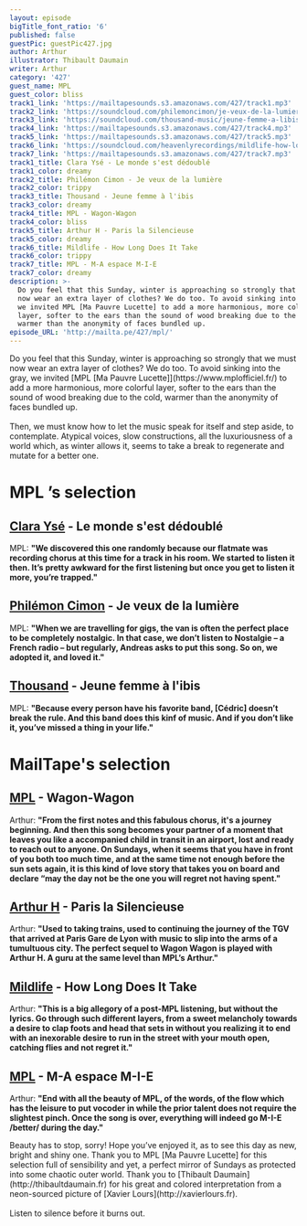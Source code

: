 ```yaml
---
layout: episode
bigTitle_font_ratio: '6'
published: false
guestPic: guestPic427.jpg
author: Arthur
illustrator: Thibault Daumain
writer: Arthur
category: '427'
guest_name: MPL
guest_color: bliss
track1_link: 'https://mailtapesounds.s3.amazonaws.com/427/track1.mp3'
track2_link: 'https://soundcloud.com/philemoncimon/je-veux-de-la-lumiere'
track3_link: 'https://soundcloud.com/thousand-music/jeune-femme-a-libis'
track4_link: 'https://mailtapesounds.s3.amazonaws.com/427/track4.mp3'
track5_link: 'https://mailtapesounds.s3.amazonaws.com/427/track5.mp3'
track6_link: 'https://soundcloud.com/heavenlyrecordings/mildlife-how-long-does-it-take-1'
track7_link: 'https://mailtapesounds.s3.amazonaws.com/427/track7.mp3'
track1_title: Clara Ysé - Le monde s'est dédoublé
track1_color: dreamy
track2_title: Philémon Cimon - Je veux de la lumière
track2_color: trippy
track3_title: Thousand - Jeune femme à l'ibis
track3_color: dreamy
track4_title: MPL - Wagon-Wagon
track4_color: bliss
track5_title: Arthur H - Paris la Silencieuse
track5_color: dreamy
track6_title: Mildlife - How Long Does It Take
track6_color: trippy
track7_title: MPL - M-A espace M-I-E
track7_color: dreamy
description: >-
  Do you feel that this Sunday, winter is approaching so strongly that we must
  now wear an extra layer of clothes? We do too. To avoid sinking into the gray,
  we invited MPL [Ma Pauvre Lucette] to add a more harmonious, more colorful
  layer, softer to the ears than the sound of wood breaking due to the cold,
  warmer than the anonymity of faces bundled up. 
episode_URL: 'http://mailta.pe/427/mpl/'
---
```

<p id="introduction"> Do you feel that this Sunday, winter is approaching so strongly that we must now wear an extra layer of clothes? We do too. To avoid sinking into the gray, we invited [MPL [Ma Pauvre Lucette]](https://www.mplofficiel.fr/) to add a more harmonious, more colorful layer, softer to the ears than the sound of wood breaking due to the cold, warmer than the anonymity of faces bundled up.
  <br><br>
  Then, we must know how to let the music speak for itself and step aside, to contemplate. Atypical voices, slow constructions, all the luxuriousness of a world which, as winter allows it, seems to take a break to regenerate and mutate for a better one.
</p>




# MPL ’s selection

## [Clara Ysé](https://soundcloud.com/clarayse) - Le monde s'est dédoublé
MPL: **"**We discovered this one randomly because our flatmate was recording chorus at this time for a track in his room. We started to listen it then. It’s pretty awkward for the first listening but once you get to listen it more, you’re trapped.**"**

## [Philémon Cimon](https://philemoncimon.bandcamp.com) - Je veux de la lumière
MPL: **"**When we are travelling for gigs, the van is often the perfect place to be completely nostalgic. In that case, we don’t listen to Nostalgie – a French radio – but regularly, Andreas asks to put this song. So on, we adopted it, and loved it.**"** 

## [Thousand](https://thousand1000.bandcamp.com) - Jeune femme à l'ibis
MPL: **"**Because every person have his favorite band, [Cédric] doesn’t break the rule. And this band does this kinf of music. And if you don’t like it, you’ve missed a thing in your life.**"**

# MailTape's selection

## [MPL](https://www.mplofficiel.fr) - Wagon-Wagon
Arthur: **"**From the first notes and this fabulous chorus, it's a journey beginning. And then this song becomes your partner of a moment that leaves you like a accompanied child in transit in an airport, lost and ready to reach out to anyone. On Sundays, when it seems that you have in front of you both too much time, and at the same time not enough before the sun sets again, it is this kind of love story that takes you on board and declare “may the day not be the one you will regret not having spent.**"**

## [Arthur H](https://www.arthur-h.net) - Paris la Silencieuse
Arthur: **"**Used to taking trains, used to continuing the journey of the TGV that arrived at Paris Gare de Lyon with music to slip into the arms of a tumultuous city. The perfect sequel to Wagon Wagon is played with Arthur H. A guru at the same level than MPL’s Arthur.**"**

## [Mildlife](https://mildlife.com.au) - How Long Does It Take
Arthur: **"**This is a big allegory of a post-MPL listening, but without the lyrics. Go through such different layers, from a sweet melancholy towards a desire to clap foots and head that sets in without you realizing it to end with an inexorable desire to run in the street with your mouth open, catching flies and not regret it.**"**

## [MPL](https://www.mplofficiel.fr) - M-A espace M-I-E
Arthur: **"**End with all the beauty of MPL, of the words, of the flow which has the leisure to put vocoder in while the prior talent does not require the slightest pinch. Once the song is over, everything will indeed go M-I-E /better/ during the day.**"**

<p id="outroduction">Beauty has to stop, sorry! Hope you’ve enjoyed it, as to see this day as new, bright and shiny one. Thank you to MPL [Ma Pauvre Lucette] for this selection full of sensibility and yet, a perfect mirror of Sundays as protected into some chaotic outer world. Thank you to [Thibault Daumain](http://thibaultdaumain.fr) for his great and colored interpretation from a neon-sourced picture of [Xavier Lours](http://xavierlours.fr).
  <br><br>
  Listen to silence before it burns out.</p>
